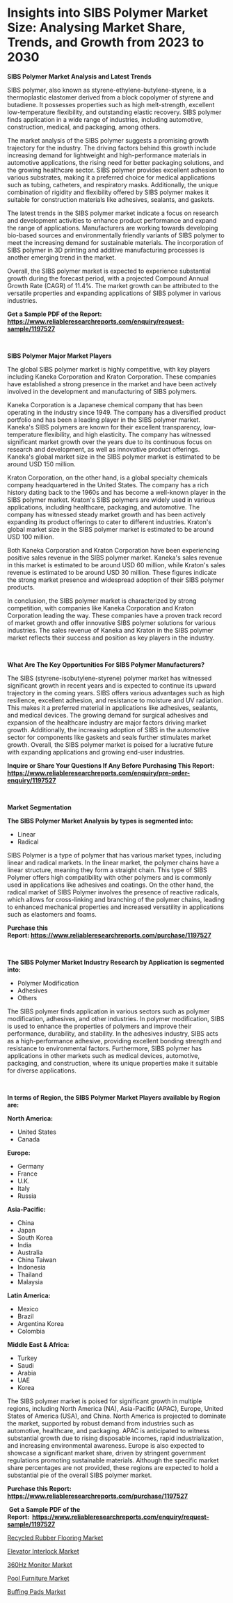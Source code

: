 <p><h1>Insights into SIBS Polymer Market Size: Analysing Market Share, Trends, and Growth from 2023 to 2030</h1></p><p><strong>SIBS Polymer Market Analysis and Latest Trends</strong></p>
<p><p>SIBS polymer, also known as styrene-ethylene-butylene-styrene, is a thermoplastic elastomer derived from a block copolymer of styrene and butadiene. It possesses properties such as high melt-strength, excellent low-temperature flexibility, and outstanding elastic recovery. SIBS polymer finds application in a wide range of industries, including automotive, construction, medical, and packaging, among others.</p><p>The market analysis of the SIBS polymer suggests a promising growth trajectory for the industry. The driving factors behind this growth include increasing demand for lightweight and high-performance materials in automotive applications, the rising need for better packaging solutions, and the growing healthcare sector. SIBS polymer provides excellent adhesion to various substrates, making it a preferred choice for medical applications such as tubing, catheters, and respiratory masks. Additionally, the unique combination of rigidity and flexibility offered by SIBS polymer makes it suitable for construction materials like adhesives, sealants, and gaskets.</p><p>The latest trends in the SIBS polymer market indicate a focus on research and development activities to enhance product performance and expand the range of applications. Manufacturers are working towards developing bio-based sources and environmentally friendly variants of SIBS polymer to meet the increasing demand for sustainable materials. The incorporation of SIBS polymer in 3D printing and additive manufacturing processes is another emerging trend in the market.</p><p>Overall, the SIBS polymer market is expected to experience substantial growth during the forecast period, with a projected Compound Annual Growth Rate (CAGR) of 11.4%. The market growth can be attributed to the versatile properties and expanding applications of SIBS polymer in various industries.</p></p>
<p><strong>Get a Sample PDF of the Report:&nbsp; <a href="https://www.reliableresearchreports.com/enquiry/request-sample/1197527">https://www.reliableresearchreports.com/enquiry/request-sample/1197527</a></strong></p>
<p>&nbsp;</p>
<p><strong>SIBS Polymer Major Market Players</strong></p>
<p><p>The global SIBS polymer market is highly competitive, with key players including Kaneka Corporation and Kraton Corporation. These companies have established a strong presence in the market and have been actively involved in the development and manufacturing of SIBS polymers.</p><p>Kaneka Corporation is a Japanese chemical company that has been operating in the industry since 1949. The company has a diversified product portfolio and has been a leading player in the SIBS polymer market. Kaneka's SIBS polymers are known for their excellent transparency, low-temperature flexibility, and high elasticity. The company has witnessed significant market growth over the years due to its continuous focus on research and development, as well as innovative product offerings. Kaneka's global market size in the SIBS polymer market is estimated to be around USD 150 million.</p><p>Kraton Corporation, on the other hand, is a global specialty chemicals company headquartered in the United States. The company has a rich history dating back to the 1960s and has become a well-known player in the SIBS polymer market. Kraton's SIBS polymers are widely used in various applications, including healthcare, packaging, and automotive. The company has witnessed steady market growth and has been actively expanding its product offerings to cater to different industries. Kraton's global market size in the SIBS polymer market is estimated to be around USD 100 million.</p><p>Both Kaneka Corporation and Kraton Corporation have been experiencing positive sales revenue in the SIBS polymer market. Kaneka's sales revenue in this market is estimated to be around USD 60 million, while Kraton's sales revenue is estimated to be around USD 30 million. These figures indicate the strong market presence and widespread adoption of their SIBS polymer products.</p><p>In conclusion, the SIBS polymer market is characterized by strong competition, with companies like Kaneka Corporation and Kraton Corporation leading the way. These companies have a proven track record of market growth and offer innovative SIBS polymer solutions for various industries. The sales revenue of Kaneka and Kraton in the SIBS polymer market reflects their success and position as key players in the industry.</p></p>
<p>&nbsp;</p>
<p><strong>What Are The Key Opportunities For SIBS Polymer Manufacturers?</strong></p>
<p><p>The SIBS (styrene-isobutylene-styrene) polymer market has witnessed significant growth in recent years and is expected to continue its upward trajectory in the coming years. SIBS offers various advantages such as high resilience, excellent adhesion, and resistance to moisture and UV radiation. This makes it a preferred material in applications like adhesives, sealants, and medical devices. The growing demand for surgical adhesives and expansion of the healthcare industry are major factors driving market growth. Additionally, the increasing adoption of SIBS in the automotive sector for components like gaskets and seals further stimulates market growth. Overall, the SIBS polymer market is poised for a lucrative future with expanding applications and growing end-user industries.</p></p>
<p><strong>Inquire or Share Your Questions If Any Before Purchasing This Report: <a href="https://www.reliableresearchreports.com/enquiry/pre-order-enquiry/1197527">https://www.reliableresearchreports.com/enquiry/pre-order-enquiry/1197527</a></strong></p>
<p>&nbsp;</p>
<p><strong>Market Segmentation</strong></p>
<p><strong>The SIBS Polymer Market Analysis by types is segmented into:</strong></p>
<p><ul><li>Linear</li><li>Radical</li></ul></p>
<p><p>SIBS Polymer is a type of polymer that has various market types, including linear and radical markets. In the linear market, the polymer chains have a linear structure, meaning they form a straight chain. This type of SIBS Polymer offers high compatibility with other polymers and is commonly used in applications like adhesives and coatings. On the other hand, the radical market of SIBS Polymer involves the presence of reactive radicals, which allows for cross-linking and branching of the polymer chains, leading to enhanced mechanical properties and increased versatility in applications such as elastomers and foams.</p></p>
<p><strong>Purchase this Report:&nbsp;<a href="https://www.reliableresearchreports.com/purchase/1197527">https://www.reliableresearchreports.com/purchase/1197527</a></strong></p>
<p>&nbsp;</p>
<p><strong>The SIBS Polymer Market Industry Research by Application is segmented into:</strong></p>
<p><ul><li>Polymer Modification</li><li>Adhesives</li><li>Others</li></ul></p>
<p><p>The SIBS polymer finds application in various sectors such as polymer modification, adhesives, and other industries. In polymer modification, SIBS is used to enhance the properties of polymers and improve their performance, durability, and stability. In the adhesives industry, SIBS acts as a high-performance adhesive, providing excellent bonding strength and resistance to environmental factors. Furthermore, SIBS polymer has applications in other markets such as medical devices, automotive, packaging, and construction, where its unique properties make it suitable for diverse applications.</p></p>
<p>&nbsp;</p>
<p><strong>In terms of Region, the SIBS Polymer Market Players available by Region are:</strong></p>
<p>
    <p> <strong> North America: </strong>
        <ul>
            <li>United States</li>
            <li>Canada</li>
        </ul>
        </p> 
    <p> <strong> Europe: </strong>
        <ul>
            <li>Germany</li>
            <li>France</li>
            <li>U.K.</li>
            <li>Italy</li>
            <li>Russia</li>
        </ul>
        </p> 
    <p> <strong> Asia-Pacific: </strong>
        <ul>
            <li>China</li>
            <li>Japan</li>
            <li>South Korea</li>
            <li>India</li>
            <li>Australia</li>
            <li>China Taiwan</li>
            <li>Indonesia</li>
            <li>Thailand</li>
            <li>Malaysia</li>
        </ul>
        </p> 
    <p> <strong> Latin America: </strong>
        <ul>
            <li>Mexico</li>
            <li>Brazil</li>
            <li>Argentina Korea</li>
            <li>Colombia</li>
        </ul>
        </p> 
    <p> <strong> Middle East & Africa: </strong>
        <ul>
            <li>Turkey</li>
            <li>Saudi</li>
            <li>Arabia</li>
            <li>UAE</li>
            <li>Korea</li>
        </ul>
    </p>
    </p>
<p><p>The SIBS polymer market is poised for significant growth in multiple regions, including North America (NA), Asia-Pacific (APAC), Europe, United States of America (USA), and China. North America is projected to dominate the market, supported by robust demand from industries such as automotive, healthcare, and packaging. APAC is anticipated to witness substantial growth due to rising disposable incomes, rapid industrialization, and increasing environmental awareness. Europe is also expected to showcase a significant market share, driven by stringent government regulations promoting sustainable materials. Although the specific market share percentages are not provided, these regions are expected to hold a substantial pie of the overall SIBS polymer market.</p></p>
<p><strong>Purchase this Report: <a href="https://www.reliableresearchreports.com/purchase/1197527">https://www.reliableresearchreports.com/purchase/1197527</a></strong></p>
<p>&nbsp;<strong>Get a Sample PDF of the Report:&nbsp;&nbsp;<a href="https://www.reliableresearchreports.com/enquiry/request-sample/1197527">https://www.reliableresearchreports.com/enquiry/request-sample/1197527</a></strong></p>
<p><strong></strong></p>
<p><p><a href="https://medium.com/@santoshh992151/recycled-rubber-flooring-market-insights-into-market-cagr-market-trends-and-growth-strategies-77c579a337f8">Recycled Rubber Flooring Market</a></p><p><a href="https://medium.com/@thesjenney10210/elevator-interlock-market-size-market-outlook-and-market-forecast-2023-to-2030-67bfd9ea06e4">Elevator Interlock Market</a></p><p><a href="https://medium.com/@shivay151299/360hz-monitor-market-size-reveals-the-best-marketing-channels-in-global-industry-64a1e0e27ca9">360Hz Monitor Market</a></p><p><a href="https://medium.com/@santosh735584/pool-furniture-market-competitive-analysis-market-trends-and-forecast-to-2030-4942c1fbafbc">Pool Furniture Market</a></p><p><a href="https://medium.com/@ridhantakke90/buffing-pads-nbsp-market-focuses-on-market-share-size-and-projected-forecast-till-2030-08d9ba06b685">Buffing Pads Market</a></p></p>